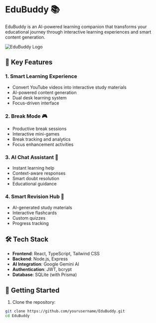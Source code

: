 # EduBuddy 📚

EduBuddy is an AI-powered learning companion that transforms your educational journey through interactive learning experiences and smart content generation.

![EduBuddy Logo](/public/logo.png)

## 🌟 Key Features

### 1. Smart Learning Experience
- Convert YouTube videos into interactive study materials
- AI-powered content generation
- Dual desk learning system
- Focus-driven interface

### 2. Break Mode 🎮
- Productive break sessions
- Interactive mini-games
- Break tracking and analytics
- Focus enhancement activities

### 3. AI Chat Assistant 🤖
- Instant learning help
- Context-aware responses
- Smart doubt resolution
- Educational guidance

### 4. Smart Revision Hub 📝
- AI-generated study materials
- Interactive flashcards
- Custom quizzes
- Progress tracking

## 🛠️ Tech Stack

- **Frontend**: React, TypeScript, Tailwind CSS
- **Backend**: Node.js, Express
- **AI Integration**: Google Gemini AI
- **Authentication**: JWT, bcrypt
- **Database**: SQLite (with Prisma)

## 🚀 Getting Started

1. Clone the repository:
```bash
git clone https://github.com/yourusername/EduBuddy.git
cd EduBuddy




